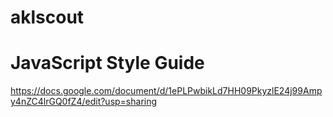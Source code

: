 # aklscout

# JavaScript Style Guide

https://docs.google.com/document/d/1ePLPwbikLd7HH09PkyzlE24j99Ampy4nZC4lrGQ0fZ4/edit?usp=sharing

